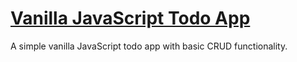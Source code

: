 # [Vanilla JavaScript Todo App](https://junyuhuang.github.io/vanilla-js-todo-app/)

A simple vanilla JavaScript todo app with basic CRUD functionality.
